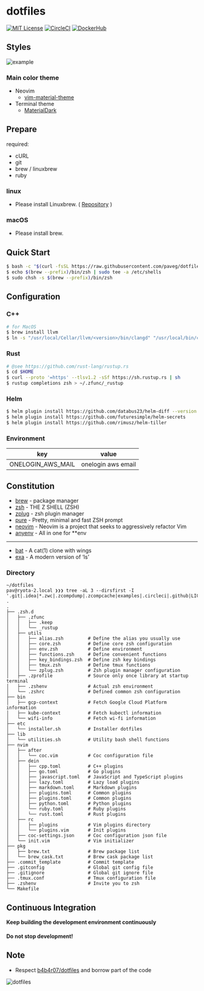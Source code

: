 # dotfiles
[![MIT License](http://img.shields.io/badge/license-MIT-red.svg?style=flat-square)][license]
[![CircleCI](https://circleci.com/gh/paveg/dotfiles.svg?style=svg&circle-token=8450388e746829bdec04897f4153e91b085b3a9e)][circleci]
[![DockerHub](https://images.microbadger.com/badges/version/paveg/dotfiles.svg)][dockerhub]

## Styles

![example](https://github.com/paveg/dotfiles/blob/gif/examples/moving.gif)

### Main color theme

* Neovim
  * [vim-material-theme][vim-theme]
* Terminal theme
  * [MaterialDark][theme]

## Prepare

required:
  - cURL
  - git
  - brew / linuxbrew
  - ruby

### linux

- Please install Linuxbrew. ( [Repository](https://github.com/Linuxbrew) )

### macOS

- Please install brew.

## Quick Start

```bash
$ bash -c "$(curl -fsSL https://raw.githubusercontent.com/paveg/dotfiles/master/etc/installer.sh)"
$ echo $(brew --prefix)/bin/zsh | sudo tee -a /etc/shells
$ sudo chsh -s $(brew --prefix)/bin/zsh
```

## Configuration

### C++

```bash
# for MacOS
$ brew install llvm
$ ln -s "/usr/local/Cellar/llvm/<version>/bin/clangd" "/usr/local/bin/clangd"
```

### Rust

```bash
# @see https://github.com/rust-lang/rustup.rs
$ cd $HOME
$ curl --proto '=https' --tlsv1.2 -sSf https://sh.rustup.rs | sh
$ rustup completions zsh > ~/.zfunc/_rustup
```

### Helm

```bash
$ helm plugin install https://github.com/databus23/helm-diff --version master
$ helm plugin install https://github.com/futuresimple/helm-secrets
$ helm plugin install https://github.com/rimusz/helm-tiller
```

### Environment

|key|value|
|:---:|:---:|
|ONELOGIN_AWS_MAIL|onelogin aws email|

## Constitution

* [brew](https://github.com/Homebrew/brew) - package manager
* [zsh](http://www.zsh.org/) - THE Z SHELL (ZSH)
* [zplug](https://github.com/zplug/zplug) - zsh plugin manager
* [pure](https://github.com/sindresorhus/pure) - Pretty, minimal and fast ZSH prompt
* [neovim](https://github.com/neovim/neovim) - Neovim is a project that seeks to aggressively refactor Vim
* [anyenv](https://github.com/anyenv/anyenv) - All in one for \*\*env

---

* [bat](https://github.com/sharkdp/bat) - A cat(1) clone with wings
* [exa](https://github.com/ogham/exa) - A modern version of ‘ls’

### Directory

```textmate
~/dotfiles
pav@ryota-2.local ❯❯❯ tree -aL 3 --dirsfirst -I '.git|.idea|*.zwc|.zcompdump|.zcompcache|examples|.circleci|.github|LICENSE|README.md|.dockerignore|Dockerfile|.envrc' .
.
├── .zsh.d
│   ├── .zfunc
│   │   ├── .keep
│   │   └── _rustup
│   ├── utils
│   │   ├── alias.zsh         # Define the alias you usually use
│   │   ├── core.zsh          # Define core zsh configuration
│   │   ├── env.zsh           # Define environment
│   │   ├── functions.zsh     # Define convenient functions
│   │   ├── key_bindings.zsh  # Define zsh key bindings
│   │   ├── tmux.zsh          # Define tmux functions
│   │   └── zplug.zsh         # Zsh plugin manager configuration
│   ├── .zprofile             # Source only once library at startup terminal
│   ├── .zshenv               # Actual zsh environment
│   └── .zshrc                # Defined common zsh configuration
├── bin
│   ├── gcp-context           # Fetch Google Cloud Platform information
│   ├── kube-context          # Fetch kubectl information
│   └── wifi-info             # Fetch wi-fi information
├── etc
│   └── installer.sh          # Installer dotfiles
├── lib
│   └── utilities.sh          # Utility bash shell functions
├── nvim
│   ├── after
│   │   └── coc.vim           # Coc configuration file
│   ├── dein
│   │   ├── cpp.toml          # C++ plugins
│   │   ├── go.toml           # Go plugins
│   │   ├── javascript.toml   # JavaScript and TypeScript plugins
│   │   ├── lazy.toml         # Lazy load plugins
│   │   ├── markdown.toml     # Markdown plugins
│   │   ├── plugins.toml      # Common plugins
│   │   ├── plugins.toml      # Common plugins
│   │   ├── python.toml       # Python plugins
│   │   └── ruby.toml         # Ruby plugins
│   │   └── rust.toml         # Rust plugins
│   ├── rc
│   │   ├── plugins           # Vim plugins directory
│   │   └── plugins.vim       # Init plugins
│   ├── coc-settings.json     # Coc configuration json file
│   └── init.vim              # Vim initializer
├── pkg
│   ├── brew.txt              # Brew package list
│   └── brew_cask.txt         # Brew cask package list
├── .commit_template          # Commit template
├── .gitconfig                # Global git config file
├── .gitignore                # Global git ignore file
├── .tmux.conf                # Tmux configuration file
├── .zshenv                   # Invite you to zsh
└── Makefile
```

## Continuous Integration

**Keep building the development environment continuously**

#### **Do not stop development\!**

## Note

* Respect [b4b4r07/dotfiles](https://github.com/b4b4r07/dotfiles) and borrow part of the code

[license]: https://github.com/paveg/dotfiles/blob/master/LICENSE
[circleci]: https://circleci.com/gh/paveg/dotfiles
[dockerhub]: https://microbadger.com/images/paveg/dotfiles
[vim-theme]: https://github.com/jdkanani/vim-material-theme
[theme]: https://github.com/mbadolato/iTerm2-Color-Schemes/blob/master/xfce4terminal/colorschemes/MaterialDark.theme

![dotfiles](https://github.com/paveg/dotfiles/blob/gif/examples/logo.png)
